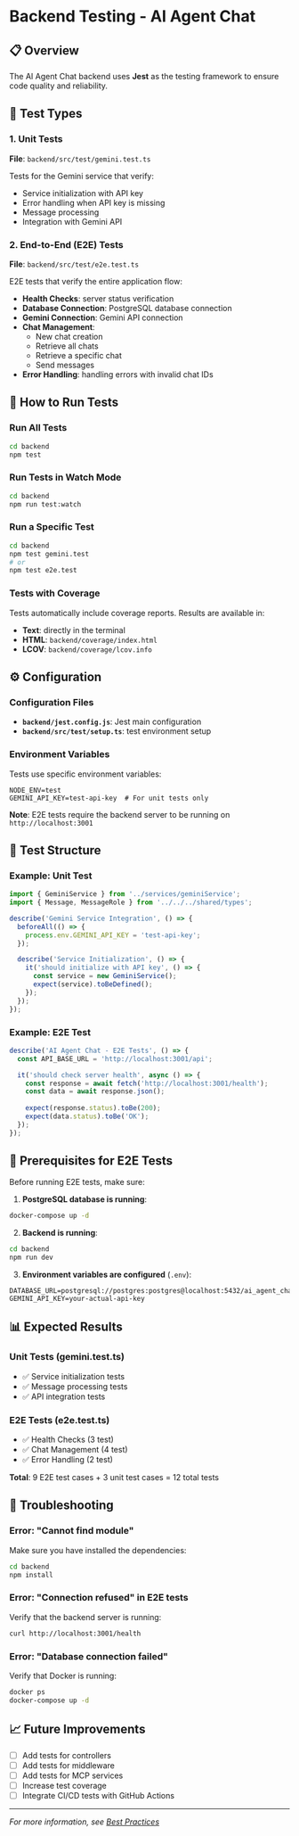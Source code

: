 # Backend Testing - AI Agent Chat

## 📋 Overview

The AI Agent Chat backend uses **Jest** as the testing framework to ensure code quality and reliability.

## 🧪 Test Types

### 1. Unit Tests
**File**: `backend/src/test/gemini.test.ts`

Tests for the Gemini service that verify:
- Service initialization with API key
- Error handling when API key is missing
- Message processing
- Integration with Gemini API

### 2. End-to-End (E2E) Tests
**File**: `backend/src/test/e2e.test.ts`

E2E tests that verify the entire application flow:
- **Health Checks**: server status verification
- **Database Connection**: PostgreSQL database connection
- **Gemini Connection**: Gemini API connection
- **Chat Management**:
  - New chat creation
  - Retrieve all chats
  - Retrieve a specific chat
  - Send messages
- **Error Handling**: handling errors with invalid chat IDs

## 🚀 How to Run Tests

### Run All Tests
```bash
cd backend
npm test
```

### Run Tests in Watch Mode
```bash
cd backend
npm run test:watch
```

### Run a Specific Test
```bash
cd backend
npm test gemini.test
# or
npm test e2e.test
```

### Tests with Coverage
Tests automatically include coverage reports. Results are available in:
- **Text**: directly in the terminal
- **HTML**: `backend/coverage/index.html`
- **LCOV**: `backend/coverage/lcov.info`

## ⚙️ Configuration

### Configuration Files
- **`backend/jest.config.js`**: Jest main configuration
- **`backend/src/test/setup.ts`**: test environment setup

### Environment Variables
Tests use specific environment variables:

```env
NODE_ENV=test
GEMINI_API_KEY=test-api-key  # For unit tests only
```

**Note**: E2E tests require the backend server to be running on `http://localhost:3001`

## 📝 Test Structure

### Example: Unit Test
```typescript
import { GeminiService } from '../services/geminiService';
import { Message, MessageRole } from '../../../shared/types';

describe('Gemini Service Integration', () => {
  beforeAll(() => {
    process.env.GEMINI_API_KEY = 'test-api-key';
  });

  describe('Service Initialization', () => {
    it('should initialize with API key', () => {
      const service = new GeminiService();
      expect(service).toBeDefined();
    });
  });
});
```

### Example: E2E Test
```typescript
describe('AI Agent Chat - E2E Tests', () => {
  const API_BASE_URL = 'http://localhost:3001/api';

  it('should check server health', async () => {
    const response = await fetch('http://localhost:3001/health');
    const data = await response.json();
    
    expect(response.status).toBe(200);
    expect(data.status).toBe('OK');
  });
});
```

## 🔧 Prerequisites for E2E Tests

Before running E2E tests, make sure:

1. **PostgreSQL database is running**:
```bash
docker-compose up -d
```

2. **Backend is running**:
```bash
cd backend
npm run dev
```

3. **Environment variables are configured** (`.env`):
```env
DATABASE_URL=postgresql://postgres:postgres@localhost:5432/ai_agent_chat
GEMINI_API_KEY=your-actual-api-key
```

## 📊 Expected Results

### Unit Tests (gemini.test.ts)
- ✅ Service initialization tests
- ✅ Message processing tests
- ✅ API integration tests

### E2E Tests (e2e.test.ts)
- ✅ Health Checks (3 test)
- ✅ Chat Management (4 test)
- ✅ Error Handling (2 test)

**Total**: 9 E2E test cases + 3 unit test cases = 12 total tests

## 🐛 Troubleshooting

### Error: "Cannot find module"
Make sure you have installed the dependencies:
```bash
cd backend
npm install
```

### Error: "Connection refused" in E2E tests
Verify that the backend server is running:
```bash
curl http://localhost:3001/health
```

### Error: "Database connection failed"
Verify that Docker is running:
```bash
docker ps
docker-compose up -d
```

## 📈 Future Improvements

- [ ] Add tests for controllers
- [ ] Add tests for middleware
- [ ] Add tests for MCP services
- [ ] Increase test coverage
- [ ] Integrate CI/CD tests with GitHub Actions

---

*For more information, see [Best Practices](../best-practices.md)*

